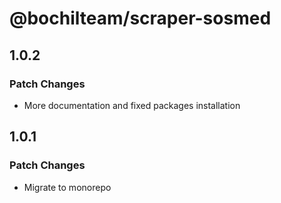 # @bochilteam/scraper-sosmed

## 1.0.2

### Patch Changes

- More documentation and fixed packages installation

## 1.0.1

### Patch Changes

- Migrate to monorepo
